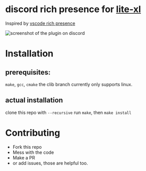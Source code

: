 # discord rich presence for [lite-xl](https://github.com/franko/lite-xl)
Inspired by [vscode rich presence](https://github.com/iCrawl/discord-vscode)

![screenshot of the plugin on discord](screenshot_1.png)
# Installation
## prerequisites:
  `make`, `gcc`, `cmake`
	the clib branch currently only supports linux.
	
## actual installation
clone this repo with `--recursive`
run `make`,
then `make install`
  
# Contributing
  - Fork this repo
  - Mess with the code
  - Make a PR
  - or add issues, those are helpful too.
